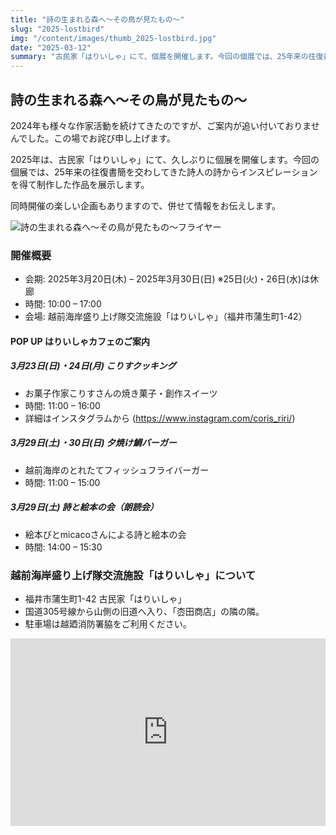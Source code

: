 ```yaml
---
title: "詩の生まれる森へ〜その鳥が見たもの〜"
slug: "2025-lostbird"
img: "/content/images/thumb_2025-lostbird.jpg"
date: "2025-03-12"
summary: "古民家「はりいしゃ」にて、個展を開催します。今回の個展では、25年来の往復書簡を交わしてきた詩人の詩からインスピレーションを得て制作した作品を展示します。"
---
```


## 詩の生まれる森へ〜その鳥が見たもの〜

2024年も様々な作家活動を続けてきたのですが、ご案内が追い付いておりませんでした。この場でお詫び申し上げます。  

2025年は、古民家「はりいしゃ」にて、久しぶりに個展を開催します。今回の個展では、25年来の往復書簡を交わしてきた詩人の詩からインスピレーションを得て制作した作品を展示します。  

同時開催の楽しい企画もありますので、併せて情報をお伝えします。  

<img class="img-full" src="/content/images/2025-lostbird.jpg" alt="詩の生まれる森へ〜その鳥が見たもの〜フライヤー">

### 開催概要

- 会期: 2025年3月20日(木) – 2025年3月30日(日) ※25日(火)・26日(水)は休廊
- 時間: 10:00 – 17:00
- 会場: 越前海岸盛り上げ隊交流施設「はりいしゃ」（福井市蒲生町1-42）

#### POP UP はりいしゃカフェのご案内

##### 3月23日(日)・24日(月) こりすクッキング

- お菓子作家こりすさんの焼き菓子・創作スイーツ
- 時間: 11:00 – 16:00
- 詳細はインスタグラムから (https://www.instagram.com/coris_riri/)

##### 3月29日(土)・30日(日) 夕焼け鯛バーガー

- 越前海岸のとれたてフィッシュフライバーガー
- 時間: 11:00 – 15:00

##### 3月29日(土) 詩と絵本の会（朗読会）

- 絵本びとmicacoさんによる詩と絵本の会
- 時間: 14:00 – 15:30

### 越前海岸盛り上げ隊交流施設「はりいしゃ」について

- 福井市蒲生町1-42 古民家「はりいしゃ」
- 国道305号線から山側の旧道へ入り、「枩田商店」の隣の隣。
- 駐車場は越廼消防署脇をご利用ください。

<iframe src="https://www.google.com/maps/embed?pb=!1m14!1m8!1m3!1d3226.278051249508!2d136.0104343!3d36.0379194!3m2!1i1024!2i768!4f13.1!3m3!1m2!1s0x5ff8c9e5af5a570d%3A0x1985eca1de905ca7!2z44Gv44KK44GE44GX44KDIOi2iuWJjea1t-WyuOebm-OCiuS4iuOBkumaiuS6pOa1geaWveiorQ!5e0!3m2!1sja!2sjp!4v1720605645628!5m2!1sja!2sjp" width="100%" height="300" style="border:0;" allowfullscreen="" loading="lazy" referrerpolicy="no-referrer-when-downgrade"></iframe>
